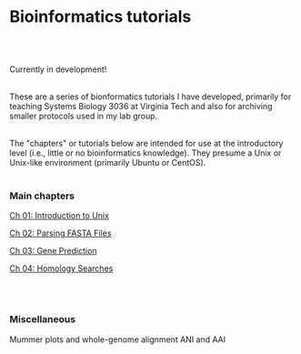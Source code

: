 # Bioinformatics tutorials
<br/><br/>

Currently in development!
<br/><br/>

These are a series of bionformatics tutorials I have developed, primarily for teaching Systems Biology 3036 at Virginia Tech and also for archiving smaller protocols used in my lab group.<br/><br/>

The "chapters" or tutorials below are intended for use at the introductory level (i.e., little or no bioinformatics knowledge). They presume a Unix or Unix-like environment (primarily Ubuntu or CentOS). <br/><br/>

### Main chapters

[Ch 01: Introduction to Unix](1_introduction_to_unix/introduction_to_unix.md)

[Ch 02: Parsing FASTA Files](2_parsing_fasta_files/parsing_fasta_files.md)

[Ch 03: Gene Prediction](3_Gene_Prediction/Gene_Prediction.md)

[Ch 04: Homology Searches](4_Homology_searches/Homology_searches.md)

<br/><br/>

### Miscellaneous

Mummer plots and whole-genome alignment
ANI and AAI
